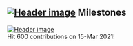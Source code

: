[![Header image](https://aeunt.s-ul.eu/rU1Iijtp4nGJLKE5)](http://xxrt5.aeunt.rf.gd/)
Milestones            
--------
[![Header image](https://aeunt.s-ul.eu/e1AXsMbZW8PW4CVl)](https://aeunt.s-ul.eu/e1AXsMbZW8PW4CVl)       
Hit 600 contributions on 15-Mar 2021!      

